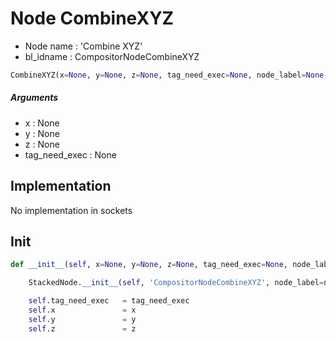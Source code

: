 # Node CombineXYZ

- Node name : 'Combine XYZ'
- bl_idname : CompositorNodeCombineXYZ


``` python
CombineXYZ(x=None, y=None, z=None, tag_need_exec=None, node_label=None, node_color=None)
```
##### Arguments

- x : None
- y : None
- z : None
- tag_need_exec : None

## Implementation

No implementation in sockets

## Init

``` python
def __init__(self, x=None, y=None, z=None, tag_need_exec=None, node_label=None, node_color=None):

    StackedNode.__init__(self, 'CompositorNodeCombineXYZ', node_label=node_label, node_color=node_color)

    self.tag_need_exec   = tag_need_exec
    self.x               = x
    self.y               = y
    self.z               = z
```
